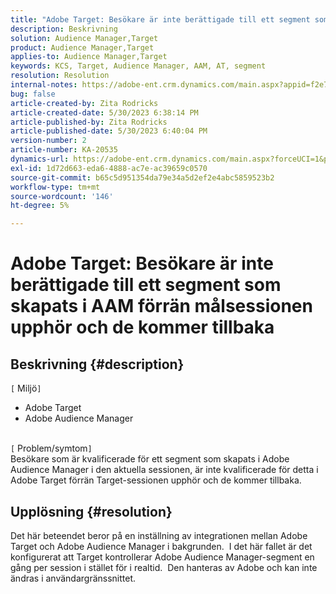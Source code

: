 ```yaml
---
title: "Adobe Target: Besökare är inte berättigade till ett segment som skapats i AAM förrän målsessionen upphör och de kommer tillbaka"
description: Beskrivning
solution: Audience Manager,Target
product: Audience Manager,Target
applies-to: Audience Manager,Target
keywords: KCS, Target, Audience Manager, AAM, AT, segment
resolution: Resolution
internal-notes: https://adobe-ent.crm.dynamics.com/main.aspx?appid=f2e74f34-7119-ea11-a811-000d3a5936c5&forceUCI=1&newWindow=true&pagetype=entityrecord&etn=knowledgearticle&id=45e8e885-2b47-e911-a952-000d3a34ebb5
bug: false
article-created-by: Zita Rodricks
article-created-date: 5/30/2023 6:38:14 PM
article-published-by: Zita Rodricks
article-published-date: 5/30/2023 6:40:04 PM
version-number: 2
article-number: KA-20535
dynamics-url: https://adobe-ent.crm.dynamics.com/main.aspx?forceUCI=1&pagetype=entityrecord&etn=knowledgearticle&id=0088281f-19ff-ed11-8f6e-6045bd0063aa
exl-id: 1d72d663-eda6-4888-ac7e-ac39659c0570
source-git-commit: b65c5d951354da79e34a5d2ef2e4abc5859523b2
workflow-type: tm+mt
source-wordcount: '146'
ht-degree: 5%

---
```


# Adobe Target: Besökare är inte berättigade till ett segment som skapats i AAM förrän målsessionen upphör och de kommer tillbaka

## Beskrivning {#description}

`[` Miljö`]` <br>
- Adobe Target
- Adobe Audience Manager

<br>`[` Problem/symtom`]` <br>
Besökare som är kvalificerade för ett segment som skapats i Adobe Audience Manager i den aktuella sessionen, är inte kvalificerade för detta i Adobe Target förrän Target-sessionen upphör och de kommer tillbaka.


## Upplösning {#resolution}


Det här beteendet beror på en inställning av integrationen mellan Adobe Target och Adobe Audience Manager i bakgrunden.  I det här fallet är det konfigurerat att Target kontrollerar Adobe Audience Manager-segment en gång per session i stället för i realtid.  Den hanteras av Adobe och kan inte ändras i användargränssnittet.
